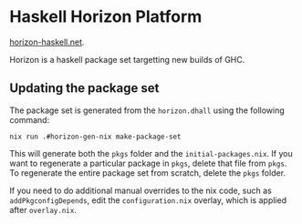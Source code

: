 # Haskell Horizon Platform

[horizon-haskell.net](https://horizon-haskell.net).

Horizon is a haskell package set targetting new builds of GHC.

## Updating the package set

The package set is generated from the `horizon.dhall` using the following command:

```
nix run .#horizon-gen-nix make-package-set
```

This will generate both the `pkgs` folder and the `initial-packages.nix`. If
you want to regenerate a particular package in `pkgs`, delete that file from
`pkgs`. To regenerate the entire package set from scratch, delete the `pkgs`
folder.

If you need to do additional manual overrides to the nix code, such as
`addPkgconfigDepends`, edit the `configuration.nix` overlay, which is applied
after `overlay.nix`.
